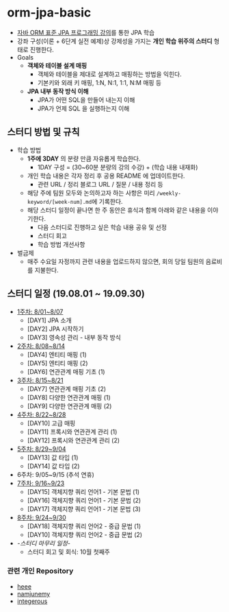 # orm-jpa-basic
- [자바 ORM 표준 JPA 프로그래밍 강의](https://www.inflearn.com/course/ORM-JPA-Basic#curriculum)를 통한 JPA 학습
- 강좌 구성(이론 + 6단계 실전 예제)상 강제성을 가지는 **개인 학습 위주의 스터디** 형태로 진행한다.
- Goals
  - **객체와 테이블 설계 매핑**
    - 객체와 테이블을 제대로 설계하고 매핑하는 방법을 익힌다.
    - 기본키와 외래 키 매핑, 1:N, N:1, 1:1, N:M 매핑 등  
  - **JPA 내부 동작 방식 이해**
    - JPA가 어떤 SQL을 만들어 내는지 이해
    - JPA가 언제 SQL 을 실행하는지 이해 

## 스터디 방법 및 규칙 
- 학습 방법
  - **1주에 3DAY** 의 분량 만큼 자유롭게 학습한다.
    - 1DAY 구성 = (30~60분 분량의 강의 수강) + (학습 내용 내재화)
  - 개인 학습 내용은 각자 정리 후 공용 README 에 업데이트한다.
    - 관련 URL / 정리 블로그 URL / 질문 / 내용 정리 등 
  - 해당 주에 팀원 모두와 논의하고자 하는 사항은 미리 `/weekly-keyword/[week-num].md`에 기록한다.
  - 해당 스터디 일정이 끝나면 한 주 동안은 휴식과 함께 아래와 같은 내용을 이야기한다.
    - 다음 스터디로 진행하고 싶은 학습 내용 공유 및 선정
    - 스터디 회고 
    - 학습 방법 개선사항 
- 벌금제
  - 매주 수요일 자정까지 관련 내용을 업로드하지 않으면, 회의 당일 팀원의 음료비를 지불한다.

## 스터디 일정 (19.08.01 ~ 19.09.30)
- [1주차: 8/01~8/07](https://github.com/team-zunior/orm-jpa-basic/blob/master/weekly-keyword/week-1.md)
  - [DAY1] JPA 소개
  - [DAY2] JPA 시작하기
  - [DAY3] 영속성 관리 - 내부 동작 방식
- [2주차: 8/08~8/14](https://github.com/team-zunior/orm-jpa-basic/blob/master/weekly-keyword/week-2.md)
  - [DAY4] 엔티티 매핑 (1)
  - [DAY5] 엔티티 매핑 (2)
  - [DAY6] 연관관계 매핑 기초 (1)
- [3주차: 8/15~8/21](https://github.com/team-zunior/orm-jpa-basic/blob/master/weekly-keyword/week-3.md)
  - [DAY7] 연관관계 매핑 기초 (2)
  - [DAY8] 다양한 연관관계 매핑 (1)
  - [DAY9] 다양한 연관관계 매핑 (2)
- [4주차: 8/22~8/28](https://github.com/team-zunior/orm-jpa-basic/blob/master/weekly-keyword/week-4.md)
  - [DAY10] 고급 매핑
  - [DAY11] 프록시와 연관관계 관리 (1)
  - [DAY12] 프록시와 연관관계 관리 (2)
- [5주차: 8/29~9/04](https://github.com/team-zunior/orm-jpa-basic/blob/master/weekly-keyword/week-5.md)
  - [DAY13] 값 타입 (1)
  - [DAY14] 값 타입 (2)
- 6주차: 9/05~9/15 (추석 연휴)
- [7주차: 9/16~9/23](https://github.com/team-zunior/orm-jpa-basic/blob/master/weekly-keyword/week-7.md)
  - [DAY15] 객체지향 쿼리 언어1 - 기본 문법 (1)
  - [DAY16] 객체지향 쿼리 언어1 - 기본 문법 (2)
  - [DAY17] 객체지향 쿼리 언어1 - 기본 문법 (3)
- [8주차: 9/24~9/30](https://github.com/team-zunior/orm-jpa-basic/blob/master/weekly-keyword/week-8.md)
  - [DAY18] 객체지향 쿼리 언어2 - 중급 문법 (1)
  - [DAY10] 객체지향 쿼리 언어2 - 중급 문법 (2)
- *-스터디 마무리 일정-*
  - 스터디 회고 및 회식: 10월 첫째주 
	
### 관련 개인 Repository 
- [heee](https://github.com/gmlwjd9405/orm-jpa-basic)
- [namjunemy](https://github.com/namjunemy/orm-jpa-basic)
- [integerous](https://github.com/Integerous/orm-jpa-basic)
